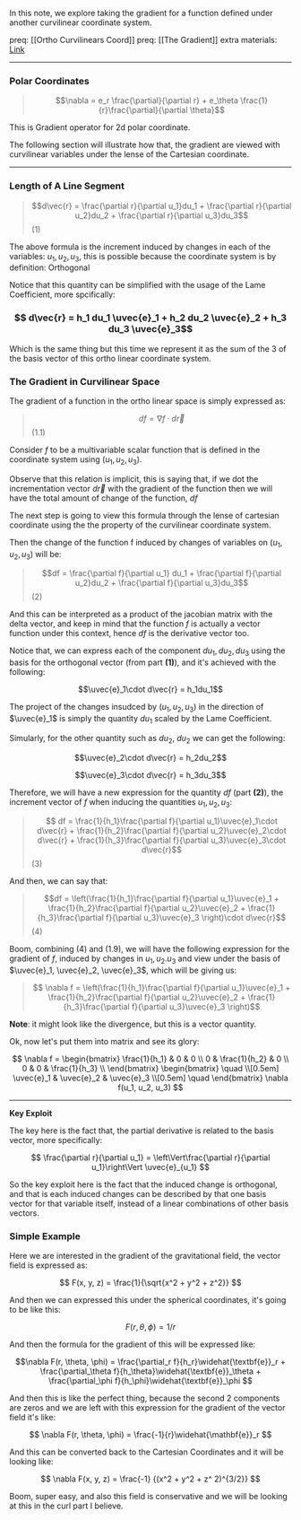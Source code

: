 In this note, we explore taking the gradient for a function defined under another curvilinear coordinate system. 

preq: [[Ortho Curvilinears Coord]]
preq: [[The Gradient]]
extra materials: [Link](https://www.jfoadi.me.uk/documents/lecture_mathphys2_05.pdf)

$$\newcommand{\uvec}[1]{\boldsymbol{\hat{\textbf{#1}}}}$$

---

### Polar Coordinates

> $$\nabla  = e_r \frac{\partial}{\partial r} + e_\theta \frac{1}{r}\frac{\partial}{\partial \theta}$$

This is Gradient operator for 2d polar coordinate. 

The following section will illustrate how that, the gradient are viewed with curvilinear variables under the lense of the Cartesian coordinate. 

---

### Length of A Line Segment 

> $$d\vec{r} = \frac{\partial r}{\partial u_1}du_1 + \frac{\partial r}{\partial u_2}du_2 + \frac{\partial r}{\partial u_3}du_3$$ (1)

The above formula is the increment induced by changes in each of the variables: $u_1, u_2, u_3$, this is possible because the coordinate system is by definition: Orthogonal 

Notice that this quantity can be simplified with the usage of the Lame Coefficient, more spcifically: 

### $$ d\vec{r} = h_1 du_1 \uvec{e}_1 + h_2 du_2 \uvec{e}_2 + h_3 du_3 \uvec{e}_3$$

Which is the same thing but this time we represent it as the sum of the 3 of the basis vector of this ortho linear coordinate system.


### The Gradient in Curvilinear Space

The gradient of a function in the ortho linear space is simply expressed as: 

> $$df = \nabla f \cdot d\vec{r}$$ (1.1)

Consider $f$ to be a multivariable scalar function that  is defined in the coordinate system using $(u_1, u_2, u_3)$. 

Observe that this relation is implicit, this is saying that, if we dot the incrementation vector $d\vec{r}$ with the gradient of the function then we will have the total amount of change of the function, $df$

The next step is going to view this formula through the lense of cartesian coordinate using the the property of the curvilinear coordinate system. 

Then the change of the function f induced by changes of variables on $(u_1, u_2, u_3)$ will be: 

> $$df = \frac{\partial f}{\partial u_1} du_1 + \frac{\partial f}{\partial u_2}du_2 + \frac{\partial f}{\partial u_3}du_3$$ (2)

And this can be interpreted as a product of the jacobian matrix with the delta vector, and keep in mind that the function $f$ is actually a vector function under this context, hence $df$ is the derivative vector too. 

Notice that, we can express each of the component $du_1, du_2, du_3$ using the basis for the orthogonal vector (from part **(1)**), and it's achieved with the following: 

$$\uvec{e}_1\cdot d\vec{r} = h_1du_1$$

The project of the changes insudced by $(u_1, u_2, u_3)$ in the direction of $\uvec{e}_1$ is simply the quantity $du_1$ scaled by the Lame Coefficient. 

Simularly, for the other quantity such as $du_2$, $du_2$ we can get the following: 

$$\uvec{e}_2\cdot d\vec{r} = h_2du_2$$

$$\uvec{e}_3\cdot d\vec{r} = h_3du_3$$

Therefore, we will have a new expression for the quantity $df$ (part **(2)**), the increment vector of $f$ when inducing the quantities $u_1, u_2, u_3$: 

> $$
> df = \frac{1}{h_1}\frac{\partial f}{\partial u_1}\uvec{e}_1\cdot d\vec{r}
> + 
> \frac{1}{h_2}\frac{\partial f}{\partial u_2}\uvec{e}_2\cdot d\vec{r}
> + 
> \frac{1}{h_3}\frac{\partial f}{\partial u_3}\uvec{e}_3\cdot d\vec{r}$$ 
> (3)

And then, we can say that: 

> $$df = \left(\frac{1}{h_1}\frac{\partial f}{\partial u_1}\uvec{e}_1  +  \frac{1}{h_2}\frac{\partial f}{\partial u_2}\uvec{e}_2  + \frac{1}{h_3}\frac{\partial f}{\partial u_3}\uvec{e}_3 \right)\cdot d\vec{r}$$ (4) 

Boom, combining (4) and (1.9), we will have the following expression for the gradient of $f$, induced by changes in $u_1, u_2. u_3$ and view under the basis of $\uvec{e}_1, \uvec{e}_2, \uvec{e}_3$, which will be giving us: 


>$$ \nabla f = \left(\frac{1}{h_1}\frac{\partial f}{\partial u_1}\uvec{e}_1 + \frac{1}{h_2}\frac{\partial f}{\partial u_2}\uvec{e}_2 + \frac{1}{h_3}\frac{\partial f}{\partial u_3}\uvec{e}_3 \right)$$

**Note**: it might look like the divergence, but this is a vector quantity. 

Ok, now let's put them into matrix and see its glory: 

$$
\nabla f = 
\begin{bmatrix}
	\frac{1}{h_1} & 0 & 0 \\ 
 	0 & \frac{1}{h_2} & 0 \\ 
	0 & 0 & \frac{1}{h_3} \\ 
\end{bmatrix}
\begin{bmatrix}
	\quad 
	\\[0.5em]
		\uvec{e}_1 &  \uvec{e}_2 & \uvec{e}_3
	\\[0.5em]
	\quad
\end{bmatrix}
\nabla f(u_1, u_2, u_3)
$$

---

**Key Exploit**

The key here is the fact that, the partial derivative is related to the basis vector, more specifically: 

$$
\frac{\partial r}{\partial u_1} = \left\Vert\frac{\partial r}{\partial u_1}\right\Vert \uvec{e}_{u_1} 
$$

So the key exploit here is the fact that the induced change is orthogonal, and that is each induced changes can be described by that one basis vector for that variable itself, instead of a linear combinations of other basis vectors. 


### Simple Example

Here we are interested in the gradient of the gravitational field, the vector field is expressed as: 

$$
F(x, y, z) = \frac{1}{\sqrt{x^2 + y^2 + z^2}}
$$

And then we can expressed this under the spherical coordinates, it's going to be like this: 

$$
F(r, \theta, \phi) = 1/r
$$

And then the formula for the gradient of this will be expressed like: 

$$\nabla
F(r, \theta, \phi) = 
\frac{\partial_r f}{h_r}\widehat{\textbf{e}}_r
+
\frac{\partial_\theta f}{h_\theta}\widehat{\textbf{e}}_\theta
+
\frac{\partial_\phi f}{h_\phi}\widehat{\textbf{e}}_\phi
$$

And then this is like the perfect thing, because the second 2 components are zeros and we are left with this expression for the gradient of the vector field it's like: 

$$
\nabla F(r, \theta, \phi) = \frac{-1}{r}\widehat{\mathbf{e}}_r
$$

And  this can be converted back to the Cartesian Coordinates and it will be looking like: 

$$
\nabla F(x, y, z) = \frac{-1}
{(x^2 + y^2 + z^ 2)^{3/2}}
$$

Boom, super easy, and also this field is conservative and we will be looking at this in the curl part I believe. 